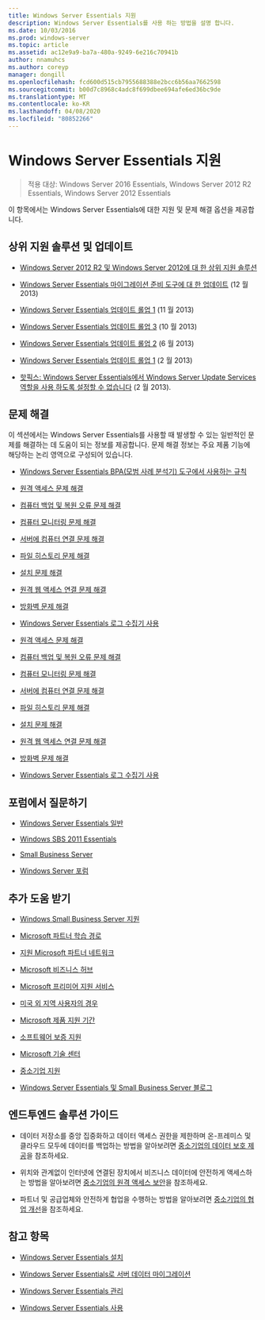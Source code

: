 ```yaml
---
title: Windows Server Essentials 지원
description: Windows Server Essentials를 사용 하는 방법을 설명 합니다.
ms.date: 10/03/2016
ms.prod: windows-server
ms.topic: article
ms.assetid: ac12e9a9-ba7a-480a-9249-6e216c70941b
author: nnamuhcs
ms.author: coreyp
manager: dongill
ms.openlocfilehash: fcd600d515cb7955688388e2bcc6b56aa7662598
ms.sourcegitcommit: b00d7c8968c4adc8f699dbee694afe6ed36bc9de
ms.translationtype: MT
ms.contentlocale: ko-KR
ms.lasthandoff: 04/08/2020
ms.locfileid: "80852266"
---
```

# <a name="support-windows-server-essentials"></a>Windows Server Essentials 지원

>적용 대상: Windows Server 2016 Essentials, Windows Server 2012 R2 Essentials, Windows Server 2012 Essentials

이 항목에서는 Windows Server Essentials에 대한 지원 및 문제 해결 옵션을 제공합니다.  
  
##  <a name="top-support-solutions-and-updates"></a><a name="BKMK_Top"></a>상위 지원 솔루션 및 업데이트  
  
-   [Windows Server 2012 R2 및 Windows Server 2012에 대 한 상위 지원 솔루션](https://blogs.technet.com/b/topsupportsolutions/archive/2014/02/04/top-support-solutions-for-microsoft-windows-server-2012.aspx)  
  
-   [Windows Server Essentials 마이그레이션 준비 도구에 대 한 업데이트](https://support.microsoft.com/kb/2908176) (12 월 2013)  
  
-   [Windows Server Essentials 업데이트 롤업 1](https://support.microsoft.com/kb/2887595) (11 월 2013)  
  
-   [Windows Server Essentials 업데이트 롤업 3](https://support.microsoft.com/kb/2862551) (10 월 2013)  
  
-   [Windows Server Essentials 업데이트 롤업 2](https://support.microsoft.com/kb/2824160) (6 월 2013)  
  
-   [Windows Server Essentials 업데이트 롤업 1](https://support.microsoft.com/kb/2781267) (2 월 2013)  
  
-   [핫픽스: Windows Server Essentials에서 Windows Server Update Services 역할을 사용 하도록 설정할 수 없습니다](https://support.microsoft.com/kb/2762663) (2 월 2013).  
  
## <a name="troubleshoot"></a>문제 해결  
 이 섹션에서는 Windows Server Essentials를 사용할 때 발생할 수 있는 일반적인 문제를 해결하는 데 도움이 되는 정보를 제공합니다. 문제 해결 정보는 주요 제품 기능에 해당하는 논리 영역으로 구성되어 있습니다.  
  
-   [Windows Server Essentials BPA(모범 사례 분석기) 도구에서 사용하는 규칙](../migrate/Rules-used-by-the-Windows-Server-Essentials-Best-Practices-Analyzer--BPA--Tool.md)  
  

-   [원격 액세스 문제 해결](Troubleshoot-Anywhere-Access-in-Windows-Server-Essentials.md)  
  
-   [컴퓨터 백업 및 복원 오류 문제 해결](Troubleshoot-computer-backup-and-restore-errors-in-Windows-Server-Essentials.md)  
  
-   [컴퓨터 모니터링 문제 해결](Troubleshoot-computer-monitoring-in-Windows-Server-Essentials.md)  
  
-   [서버에 컴퓨터 연결 문제 해결](Troubleshoot-connecting-computers-to-the-server-in-Windows-Server-Essentials.md)  
  
-   [파일 히스토리 문제 해결](Troubleshoot-File-History-in-Windows-Server-Essentials.md)  
  
-   [설치 문제 해결](Troubleshoot-Windows-Server-Essentials-installation.md)  
  
-   [원격 웹 액세스 연결 문제 해결](Troubleshoot-Remote-Web-Access-connectivity-in-Windows-Server-Essentials.md)  
  
-   [방화벽 문제 해결](Troubleshoot-your-firewall-in-Windows-Server-Essentials.md)  
  
-   [Windows Server Essentials 로그 수집기 사용](Use-the-Windows-Server-Essentials-Log-Collector.md)  

-   [원격 액세스 문제 해결](../support/Troubleshoot-Anywhere-Access-in-Windows-Server-Essentials.md)  
  
-   [컴퓨터 백업 및 복원 오류 문제 해결](../support/Troubleshoot-computer-backup-and-restore-errors-in-Windows-Server-Essentials.md)  
  
-   [컴퓨터 모니터링 문제 해결](../support/Troubleshoot-computer-monitoring-in-Windows-Server-Essentials.md)  
  
-   [서버에 컴퓨터 연결 문제 해결](../support/Troubleshoot-connecting-computers-to-the-server-in-Windows-Server-Essentials.md)  
  
-   [파일 히스토리 문제 해결](../support/Troubleshoot-File-History-in-Windows-Server-Essentials.md)  
  
-   [설치 문제 해결](../support/Troubleshoot-Windows-Server-Essentials-installation.md)  
  
-   [원격 웹 액세스 연결 문제 해결](../support/Troubleshoot-Remote-Web-Access-connectivity-in-Windows-Server-Essentials.md)  
  
-   [방화벽 문제 해결](../support/Troubleshoot-your-firewall-in-Windows-Server-Essentials.md)  
  
-   [Windows Server Essentials 로그 수집기 사용](../support/Use-the-Windows-Server-Essentials-Log-Collector.md)  

  
## <a name="ask-a-question-in-the-forums"></a>포럼에서 질문하기  
  
-   [Windows Server Essentials 일반](https://social.technet.microsoft.com/Forums/windowsserver/home?forum=winserveressentials)  
  
-   [Windows SBS 2011 Essentials](https://social.technet.microsoft.com/Forums/home?forum=smallbusinessserver2011essentials)  
  
-   [Small Business Server](https://social.technet.microsoft.com/Forums/home?forum=smallbusinessserver)  
  
-   [Windows Server 포럼](https://social.technet.microsoft.com/Forums/windowsserver/home?category=windowsserver)  
  
## <a name="get-additional-help"></a>추가 도움 받기  
  
-   [Windows Small Business Server 지원](https://support.microsoft.com/oas/default.aspx?gprid=1167&st=1&wfxredirect=1&sd=gn)  
  
-   [Microsoft 파트너 학습 경로](https://mspartnerlp.mspartner.microsoft.com/LearningPath/LearningPath/DLPaths?trackId=559&rowId=1078&trackPathId=6605)  
  
-   [지원 Microsoft 파트너 네트워크](https://mspartner.microsoft.com/en/us/Pages/Support/get-support.aspx)  
  
-   [Microsoft 비즈니스 허브](http://www.microsoftbusinesshub.com/Gigya/Insider)  
  
-   [Microsoft 프리미어 지원 서비스](https://www.microsoft.com/microsoftservices/support.aspx)  
  
-   [미국 외 지역 사용자의 경우](https://support.microsoft.com/common/international.aspx?&sd=tech)  
  
-   [Microsoft 제품 지원 기간](https://support.microsoft.com/lifecycle/)  
  
-   [소프트웨어 보증 지원](https://support.microsoft.com/default.aspx?scid=fh;%5Bln%5D;SoftAssurance)  
  
-   [Microsoft 기술 센터](https://www.microsoft.com/mtc/default.aspx)  
  
-   [중소기업 지원](https://smallbusiness.support.microsoft.com/contact)  
  
-   [Windows Server Essentials 및 Small Business Server 블로그](https://blogs.technet.com/b/sbs/)  
  
## <a name="end-to-end-solution-guides"></a>엔드투엔드 솔루션 가이드  
  
-    데이터 저장소를 중앙 집중화하고 데이터 액세스 권한을 제한하며 온-프레미스 및 클라우드 모두에 데이터를 백업하는 방법을 알아보려면 [중소기업의 데이터 보호 제공](https://technet.microsoft.com/library/dn582043.aspx)을 참조하세요.  
  
-    위치와 관계없이 인터넷에 연결된 장치에서 비즈니스 데이터에 안전하게 액세스하는 방법을 알아보려면 [중소기업의 원격 액세스 보안](https://technet.microsoft.com/library/dn629457.aspx)을 참조하세요.  
  
-    파트너 및 공급업체와 안전하게 협업을 수행하는 방법을 알아보려면 [중소기업의 협업 개선](https://technet.microsoft.com/library/dn747893.aspx)을 참조하세요.  
  
## <a name="see-also"></a>참고 항목  
  
-   [Windows Server Essentials 설치](../install/Install-Windows-Server-Essentials.md)  
  
-   [Windows Server Essentials로 서버 데이터 마이그레이션](../migrate/Migrate-Server-Data-to-Windows-Server-Essentials.md)  
  
-   [Windows Server Essentials 관리](../manage/Manage-Windows-Server-Essentials.md)  
  
-   [Windows Server Essentials 사용](../use/Use-Windows-Server-Essentials.md)
